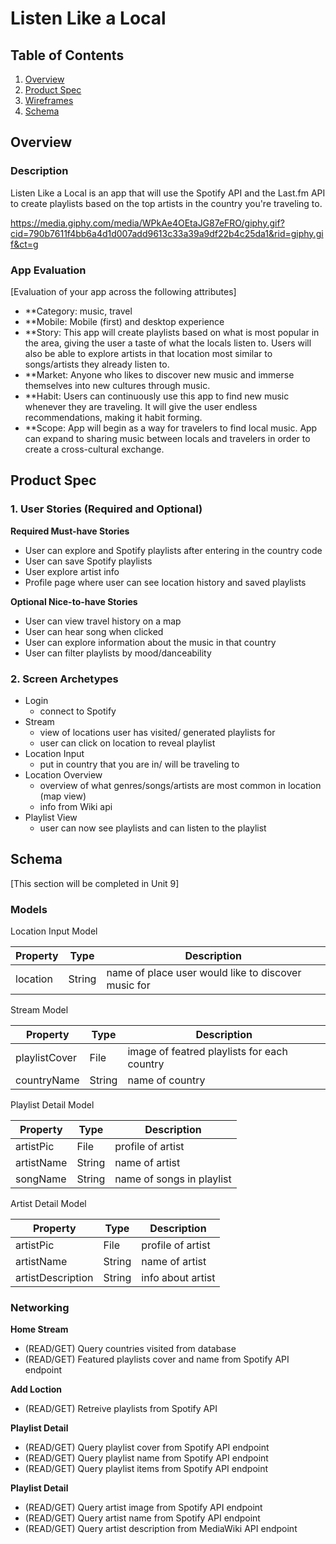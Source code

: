 # Listen Like a Local

## Table of Contents
1. [Overview](#Overview)
1. [Product Spec](#Product-Spec)
1. [Wireframes](#Wireframes)
2. [Schema](#Schema)

## Overview
### Description
Listen Like a Local is an app that will use the Spotify API and the Last.fm API to create playlists based on the top artists in the country you're traveling to.

https://media.giphy.com/media/WPkAe4OEtaJG87eFRO/giphy.gif?cid=790b7611f4bb6a4d1d007add9613c33a39a9df22b4c25da1&rid=giphy.gif&ct=g

### App Evaluation
[Evaluation of your app across the following attributes]
- **Category: music, travel
- **Mobile: Mobile (first) and desktop experience
- **Story: This app will create playlists based on what is most popular in the area, giving the user a taste of what the locals listen to. Users will also be able to explore artists in that location most similar to songs/artists they already listen to.
- **Market: Anyone who likes to discover new music and immerse themselves into new cultures through music.
- **Habit: Users can continuously use this app to find new music whenever they are traveling. It will give the user endless recommendations, making it habit forming. 
- **Scope: App will begin as a way for travelers to find local music. App can expand to sharing music between locals and travelers in order to create a cross-cultural exchange.

## Product Spec

### 1. User Stories (Required and Optional)

**Required Must-have Stories**

* User can explore and Spotify playlists after entering in the country code
* User can save Spotify playlists 
* User explore artist info
* Profile page where user can see location history and saved playlists


**Optional Nice-to-have Stories**

* User can view travel history on a map
* User can hear song when clicked
* User can explore information about the music in that country 
* User can filter playlists by mood/danceability

### 2. Screen Archetypes

* Login
   * connect to Spotify
* Stream
    * view of locations user has visited/ generated playlists for
    * user can click on location to reveal playlist
* Location Input
   * put in country that you are in/ will be traveling to
* Location Overview
   * overview of what genres/songs/artists are most common in location (map view) 
   * info from Wiki api
* Playlist View
   * user can now see playlists and can listen to the playlist

## Schema 
[This section will be completed in Unit 9]
### Models
Location Input Model

| Property | Type    | Description|
| -------- | -------- | -------- |
| location     | String     | name of place user would like to discover music for     |

Stream Model 


| Property | Type    | Description |
| -------- | -------- | -------- |
| playlistCover     | File   | image of featred playlists for each country   |
| countryName     | String     | name of country     |

Playlist Detail Model


| Property | Type    | Description |
| -------- | -------- | -------- |
| artistPic     | File     | profile of artist     |
| artistName    | String     | name of artist      |
| songName    | String     | name of songs in playlist     |

Artist Detail Model


| Property | Type    | Description |
| -------- | -------- | -------- |
| artistPic     | File     | profile of artist     |
| artistName    | String     | name of artist      |
| artistDescription    | String     | info about artist     |



### Networking
**Home Stream** 
* (READ/GET) Query countries visited from database
* (READ/GET) Featured playlists cover and name from Spotify API endpoint

**Add Loction**
* (READ/GET) Retreive playlists from Spotify API

**Playlist Detail**
* (READ/GET) Query playlist cover from Spotify API endpoint 
* (READ/GET) Query playlist name from Spotify API endpoint 
* (READ/GET) Query playlist items from Spotify API endpoint 

**Playlist Detail**
* (READ/GET) Query artist image from Spotify API endpoint 
* (READ/GET) Query artist name from Spotify API endpoint 
* (READ/GET) Query artist description from MediaWiki API endpoint 
